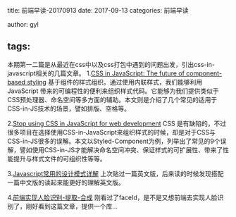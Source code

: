 title: 前端早读-20170913
date: 2017-09-13
categories: 前端早读

author: gyl

tags:
---
本期第一二篇是从最近在css中以及css打包中遇到的问题出发，引出css-in-javascript相关的几篇文章。
1.[CSS in JavaScript: The future of component-based styling](https://medium.freecodecamp.org/css-in-javascript-the-future-of-component-based-styling-70b161a79a32)
基于组件的样式组织。通过使用内联样式，我们能够利用 JavaScript 带来的可编程性的便利来组织样式代码。它能够为我们提供类似于 CSS预处理器、命名空间等多方面的辅助。本文则是介绍了几个常见的适用于CSS-in-JS技术的场景，譬如排版、空格等。

2.[Stop using CSS in JavaScript for web development](https://medium.com/@gajus/stop-using-css-in-javascript-for-web-development-fa32fb873dcc)
CSS 是有缺陷的，不过很多项目在选择使用CSS-in-JavaScript来组织样式的时候，却是对于CSS与CSS-in-JS很多的误解。本文以Styled-Component为例，列举出了常见的9个误解，譬如使用CSS-in-JS才能解决命名空间冲突、保证样式的可扩展性、带来了性能提升与样式文件的可组织性等等。

3.[Javascript常用的设计模式详解](http://www.cnblogs.com/tugenhua0707/p/5198407.html)
上次贴过一篇英文版，后来读的时候发现搭配一篇中文版的读起来能更好的理解英文版。

4.[前端实现人脸识别-提取-合成](http://refined-x.com/2017/09/06/%E7%BA%AF%E5%89%8D%E7%AB%AF%E5%AE%9E%E7%8E%B0%E4%BA%BA%E8%84%B8%E8%AF%86%E5%88%AB-%E6%8F%90%E5%8F%96-%E5%90%88%E6%88%90/)
刚看过了faceId，是不是又想前端去实现人脸识别了，刚好看到这篇文章，提供一个库...
